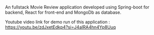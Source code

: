 An fullstack Movie Review application developed using Spring-boot for backend, React for front-end and MongoDb as database.

Youtube video link for demo run of this application : https://youtu.be/zdJxetEdkp4?si=J4aIRA4hn4Yp8Uuq
